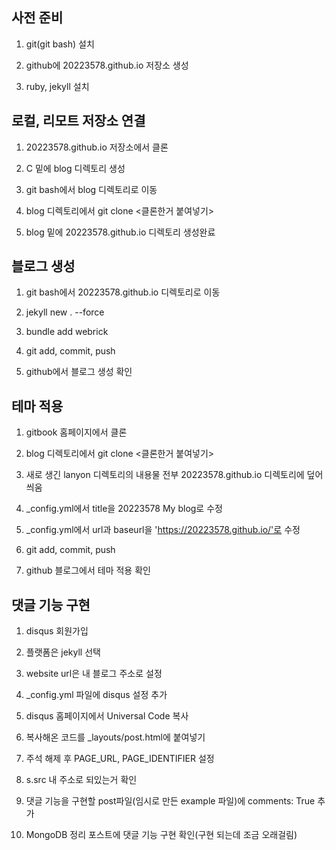 ## 사전 준비

1. git(git bash) 설치

2. github에 20223578.github.io 저장소 생성 

3. ruby, jekyll 설치

## 로컬, 리모트 저장소 연결

1. 20223578.github.io 저장소에서 클론

2. C 밑에 blog 디렉토리 생성

3. git bash에서 blog 디렉토리로 이동

4. blog 디렉토리에서 git clone <클론한거 붙여넣기>

5. blog 밑에 20223578.github.io 디렉토리 생성완료

## 블로그 생성

1. git bash에서 20223578.github.io 디렉토리로 이동

2. jekyll new . --force

3. bundle add webrick

4. git add, commit, push

5. github에서 블로그 생성 확인

## 테마 적용

1. gitbook 홈페이지에서 클론

2. blog 디렉토리에서 git clone <클론한거 붙여넣기>

3. 새로 생긴 lanyon 디렉토리의 내용물 전부 20223578.github.io 디렉토리에 덮어씌움

5. _config.yml에서 title을 20223578 My blog로 수정

6. _config.yml에서 url과 baseurl을 'https://20223578.github.io/'로 수정

7. git add, commit, push

8. github 블로그에서 테마 적용 확인

## 댓글 기능 구현

1. disqus 회원가입

2. 플랫폼은 jekyll 선택

3. website url은 내 블로그 주소로 설정

4.  _config.yml 파일에 disqus 설정 추가

5. disqus 홈페이지에서 Universal Code 복사

6. 복사해온 코드를 _layouts/post.html에 붙여넣기

7. 주석 해제 후 PAGE_URL, PAGE_IDENTIFIER 설정

8. s.src 내 주소로 되있는거 확인

9. 댓글 기능을 구현할 post파일(임시로 만든 example 파일)에 comments: True 추가

10. MongoDB 정리 포스트에 댓글 기능 구현 확인(구현 되는데 조금 오래걸림)